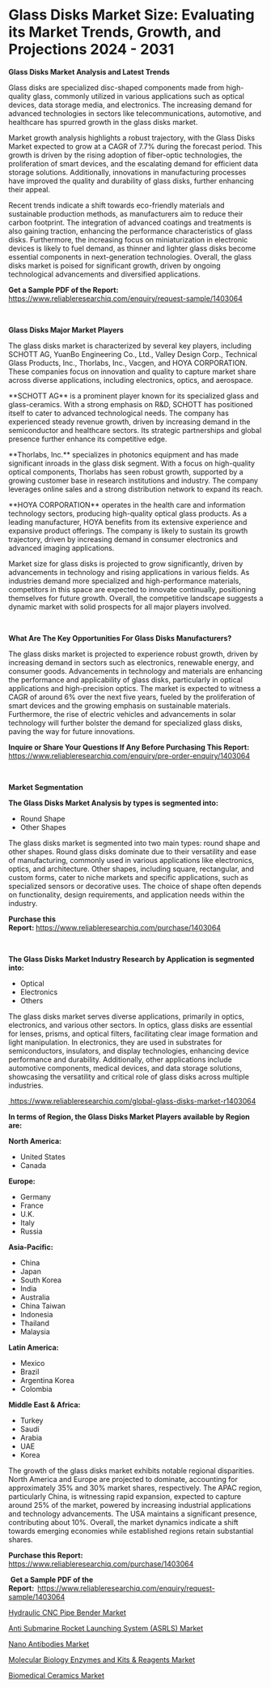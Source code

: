 <p><h1>Glass Disks Market Size: Evaluating its Market Trends, Growth, and Projections 2024 - 2031</h1></p><p><strong>Glass Disks Market Analysis and Latest Trends</strong></p>
<p><p>Glass disks are specialized disc-shaped components made from high-quality glass, commonly utilized in various applications such as optical devices, data storage media, and electronics. The increasing demand for advanced technologies in sectors like telecommunications, automotive, and healthcare has spurred growth in the glass disks market.</p><p>Market growth analysis highlights a robust trajectory, with the Glass Disks Market expected to grow at a CAGR of 7.7% during the forecast period. This growth is driven by the rising adoption of fiber-optic technologies, the proliferation of smart devices, and the escalating demand for efficient data storage solutions. Additionally, innovations in manufacturing processes have improved the quality and durability of glass disks, further enhancing their appeal.</p><p>Recent trends indicate a shift towards eco-friendly materials and sustainable production methods, as manufacturers aim to reduce their carbon footprint. The integration of advanced coatings and treatments is also gaining traction, enhancing the performance characteristics of glass disks. Furthermore, the increasing focus on miniaturization in electronic devices is likely to fuel demand, as thinner and lighter glass disks become essential components in next-generation technologies. Overall, the glass disks market is poised for significant growth, driven by ongoing technological advancements and diversified applications.</p></p>
<p><strong>Get a Sample PDF of the Report:&nbsp;</strong> <a href="https://www.reliableresearchiq.com/enquiry/request-sample/1403064?utm_campaign=1106&utm_medium=2&utm_source=Github&utm_content=ia&utm_term=30102024&utm_id=glass-disks">https://www.reliableresearchiq.com/enquiry/request-sample/1403064</a></p>
<p>&nbsp;</p>
<p><strong>Glass Disks Major Market Players</strong></p>
<p><p>The glass disks market is characterized by several key players, including SCHOTT AG, YuanBo Engineering Co., Ltd., Valley Design Corp., Technical Glass Products, Inc., Thorlabs, Inc., Vacgen, and HOYA CORPORATION. These companies focus on innovation and quality to capture market share across diverse applications, including electronics, optics, and aerospace.</p><p>**SCHOTT AG** is a prominent player known for its specialized glass and glass-ceramics. With a strong emphasis on R&D, SCHOTT has positioned itself to cater to advanced technological needs. The company has experienced steady revenue growth, driven by increasing demand in the semiconductor and healthcare sectors. Its strategic partnerships and global presence further enhance its competitive edge.</p><p>**Thorlabs, Inc.** specializes in photonics equipment and has made significant inroads in the glass disk segment. With a focus on high-quality optical components, Thorlabs has seen robust growth, supported by a growing customer base in research institutions and industry. The company leverages online sales and a strong distribution network to expand its reach.</p><p>**HOYA CORPORATION** operates in the health care and information technology sectors, producing high-quality optical glass products. As a leading manufacturer, HOYA benefits from its extensive experience and expansive product offerings. The company is likely to sustain its growth trajectory, driven by increasing demand in consumer electronics and advanced imaging applications.</p><p>Market size for glass disks is projected to grow significantly, driven by advancements in technology and rising applications in various fields. As industries demand more specialized and high-performance materials, competitors in this space are expected to innovate continually, positioning themselves for future growth. Overall, the competitive landscape suggests a dynamic market with solid prospects for all major players involved.</p></p>
<p>&nbsp;</p>
<p><strong>What Are The Key Opportunities For Glass Disks Manufacturers?</strong></p>
<p><p>The glass disks market is projected to experience robust growth, driven by increasing demand in sectors such as electronics, renewable energy, and consumer goods. Advancements in technology and materials are enhancing the performance and applicability of glass disks, particularly in optical applications and high-precision optics. The market is expected to witness a CAGR of around 6% over the next five years, fueled by the proliferation of smart devices and the growing emphasis on sustainable materials. Furthermore, the rise of electric vehicles and advancements in solar technology will further bolster the demand for specialized glass disks, paving the way for future innovations.</p></p>
<p><strong>Inquire or Share Your Questions If Any Before Purchasing This Report:</strong> <a href="https://www.reliableresearchiq.com/enquiry/pre-order-enquiry/1403064?utm_campaign=1106&utm_medium=2&utm_source=Github&utm_content=ia&utm_term=30102024&utm_id=glass-disks">https://www.reliableresearchiq.com/enquiry/pre-order-enquiry/1403064</a></p>
<p>&nbsp;</p>
<p><strong>Market Segmentation</strong></p>
<p><strong>The Glass Disks Market Analysis by types is segmented into:</strong></p>
<p><ul><li>Round Shape</li><li>Other Shapes</li></ul></p>
<p><p>The glass disks market is segmented into two main types: round shape and other shapes. Round glass disks dominate due to their versatility and ease of manufacturing, commonly used in various applications like electronics, optics, and architecture. Other shapes, including square, rectangular, and custom forms, cater to niche markets and specific applications, such as specialized sensors or decorative uses. The choice of shape often depends on functionality, design requirements, and application needs within the industry.</p></p>
<p><strong>Purchase this Report:&nbsp;</strong><a href="https://www.reliableresearchiq.com/purchase/1403064?utm_campaign=1106&utm_medium=2&utm_source=Github&utm_content=ia&utm_term=30102024&utm_id=glass-disks">https://www.reliableresearchiq.com/purchase/1403064</a></p>
<p>&nbsp;</p>
<p><strong>The Glass Disks Market Industry Research by Application is segmented into:</strong></p>
<p><ul><li>Optical</li><li>Electronics</li><li>Others</li></ul></p>
<p><p>The glass disks market serves diverse applications, primarily in optics, electronics, and various other sectors. In optics, glass disks are essential for lenses, prisms, and optical filters, facilitating clear image formation and light manipulation. In electronics, they are used in substrates for semiconductors, insulators, and display technologies, enhancing device performance and durability. Additionally, other applications include automotive components, medical devices, and data storage solutions, showcasing the versatility and critical role of glass disks across multiple industries.</p></p>
<p><a href="https://www.reliableresearchiq.com/global-glass-disks-market-r1403064?utm_campaign=1106&utm_medium=2&utm_source=Github&utm_content=ia&utm_term=30102024&utm_id=glass-disks">&nbsp;https://www.reliableresearchiq.com/global-glass-disks-market-r1403064</a></p>
<p><strong>In terms of Region, the Glass Disks Market Players available by Region are:</strong></p>
<p>
    <p> <strong> North America: </strong>
        <ul>
            <li>United States</li>
            <li>Canada</li>
        </ul>
        </p> 
    <p> <strong> Europe: </strong>
        <ul>
            <li>Germany</li>
            <li>France</li>
            <li>U.K.</li>
            <li>Italy</li>
            <li>Russia</li>
        </ul>
        </p> 
    <p> <strong> Asia-Pacific: </strong>
        <ul>
            <li>China</li>
            <li>Japan</li>
            <li>South Korea</li>
            <li>India</li>
            <li>Australia</li>
            <li>China Taiwan</li>
            <li>Indonesia</li>
            <li>Thailand</li>
            <li>Malaysia</li>
        </ul>
        </p> 
    <p> <strong> Latin America: </strong>
        <ul>
            <li>Mexico</li>
            <li>Brazil</li>
            <li>Argentina Korea</li>
            <li>Colombia</li>
        </ul>
        </p> 
    <p> <strong> Middle East & Africa: </strong>
        <ul>
            <li>Turkey</li>
            <li>Saudi</li>
            <li>Arabia</li>
            <li>UAE</li>
            <li>Korea</li>
        </ul>
    </p>
    </p>
<p><p>The growth of the glass disks market exhibits notable regional disparities. North America and Europe are projected to dominate, accounting for approximately 35% and 30% market shares, respectively. The APAC region, particularly China, is witnessing rapid expansion, expected to capture around 25% of the market, powered by increasing industrial applications and technology advancements. The USA maintains a significant presence, contributing about 10%. Overall, the market dynamics indicate a shift towards emerging economies while established regions retain substantial shares.</p></p>
<p><strong>Purchase this Report: </strong><a href="https://www.reliableresearchiq.com/purchase/1403064?utm_campaign=1106&utm_medium=2&utm_source=Github&utm_content=ia&utm_term=30102024&utm_id=glass-disks">https://www.reliableresearchiq.com/purchase/1403064</a></p>
<p>&nbsp;<strong>Get a Sample PDF of the Report:&nbsp;&nbsp;</strong><a href="https://www.reliableresearchiq.com/enquiry/request-sample/1403064?utm_campaign=1106&utm_medium=2&utm_source=Github&utm_content=ia&utm_term=30102024&utm_id=glass-disks">https://www.reliableresearchiq.com/enquiry/request-sample/1403064</a></p>
<p><strong></strong></p>
<p><p><a href="https://github.com/DorinaOsmani364/Market-Research-Report-List-1/blob/main/hydraulic-cnc-pipe-bender-market.md?utm_campaign=1106&utm_medium=2&utm_source=Github&utm_content=ia&utm_term=30102024&utm_id=glass-disks">Hydraulic CNC Pipe Bender Market</a></p><p><a href="https://issuu.com/reportprime-2/docs/anti-submarine-rocket-launching-sys_e580e5530e1511?utm_campaign=1106&utm_medium=2&utm_source=Github&utm_content=ia&utm_term=30102024&utm_id=glass-disks">Anti Submarine Rocket Launching System (ASRLS) Market</a></p><p><a href="https://github.com/Armeladukagjini693/Market-Research-Report-List-1/blob/main/nano-antibodies-market.md?utm_campaign=1106&utm_medium=2&utm_source=Github&utm_content=ia&utm_term=30102024&utm_id=glass-disks">Nano Antibodies Market</a></p><p><a href="https://www.linkedin.com/pulse/molecular-biology-enzymes-kits-reagents-landscape-product-j4sme?utm_campaign=1106&utm_medium=2&utm_source=Github&utm_content=ia&utm_term=30102024&utm_id=glass-disks">Molecular Biology Enzymes and Kits & Reagents Market</a></p><p><a href="https://www.linkedin.com/pulse/global-biomedical-ceramics-market-landscape-future-trends-ormle?utm_campaign=1106&utm_medium=2&utm_source=Github&utm_content=ia&utm_term=30102024&utm_id=glass-disks">Biomedical Ceramics Market</a></p></p>